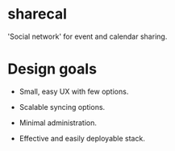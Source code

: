 # sharecal
'Social network' for event and calendar sharing.

# Design goals

 - Small, easy UX with few options.
 - Scalable syncing options.
 - Minimal administration.
 
 - Effective and easily deployable stack.
